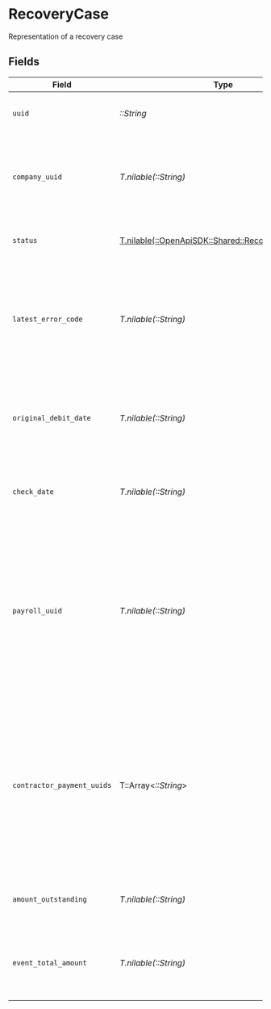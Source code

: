 # RecoveryCase

Representation of a recovery case


## Fields

| Field                                                                                                                                                                                 | Type                                                                                                                                                                                  | Required                                                                                                                                                                              | Description                                                                                                                                                                           |
| ------------------------------------------------------------------------------------------------------------------------------------------------------------------------------------- | ------------------------------------------------------------------------------------------------------------------------------------------------------------------------------------- | ------------------------------------------------------------------------------------------------------------------------------------------------------------------------------------- | ------------------------------------------------------------------------------------------------------------------------------------------------------------------------------------- |
| `uuid`                                                                                                                                                                                | *::String*                                                                                                                                                                            | :heavy_check_mark:                                                                                                                                                                    | Unique identifier of an recovery case                                                                                                                                                 |
| `company_uuid`                                                                                                                                                                        | *T.nilable(::String)*                                                                                                                                                                 | :heavy_minus_sign:                                                                                                                                                                    | Unique identifier of the company to which the recovery case belongs                                                                                                                   |
| `status`                                                                                                                                                                              | [T.nilable(::OpenApiSDK::Shared::RecoveryCaseStatus)](../../models/shared/recoverycasestatus.md)                                                                                      | :heavy_minus_sign:                                                                                                                                                                    | Status of the recovery case                                                                                                                                                           |
| `latest_error_code`                                                                                                                                                                   | *T.nilable(::String)*                                                                                                                                                                 | :heavy_minus_sign:                                                                                                                                                                    | The latest bank error code for the recovery case. See [this doc](https://docs.gusto.com/embedded-payroll/docs/ach-codes-and-transaction-types) for a list of common ACH return codes. |
| `original_debit_date`                                                                                                                                                                 | *T.nilable(::String)*                                                                                                                                                                 | :heavy_minus_sign:                                                                                                                                                                    | Date when funds were originally debited from the company's bank account                                                                                                               |
| `check_date`                                                                                                                                                                          | *T.nilable(::String)*                                                                                                                                                                 | :heavy_minus_sign:                                                                                                                                                                    | Check date for the associated payroll or contractor payments                                                                                                                          |
| `payroll_uuid`                                                                                                                                                                        | *T.nilable(::String)*                                                                                                                                                                 | :heavy_minus_sign:                                                                                                                                                                    | The uuid of the associated payroll for which the recovery case was created. If the recovery case was created for a contractor payment, this field will be null.                       |
| `contractor_payment_uuids`                                                                                                                                                            | T::Array<*::String*>                                                                                                                                                                  | :heavy_minus_sign:                                                                                                                                                                    | The uuids of the associated contractor payments for which the recovery case was created. If the recovery case was created for a payroll, this field will be null.                     |
| `amount_outstanding`                                                                                                                                                                  | *T.nilable(::String)*                                                                                                                                                                 | :heavy_minus_sign:                                                                                                                                                                    | Amount outstanding for the recovery case                                                                                                                                              |
| `event_total_amount`                                                                                                                                                                  | *T.nilable(::String)*                                                                                                                                                                 | :heavy_minus_sign:                                                                                                                                                                    | Total amount to be debited from the payroll or contractor payments                                                                                                                    |